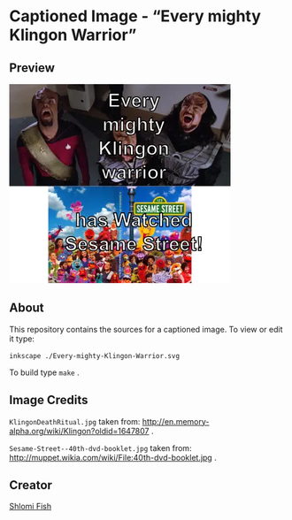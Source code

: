 # Captioned Image - “Every mighty Klingon Warrior”

## Preview

![Captioned image](./Every-mighty-Klingon-Warrior.svg.webp)

## About

This repository contains the sources for a captioned image. To view or
edit it type:

    inkscape ./Every-mighty-Klingon-Warrior.svg

To build type `make` .

## Image Credits

`KlingonDeathRitual.jpg` taken from:
http://en.memory-alpha.org/wiki/Klingon?oldid=1647807 .

`Sesame-Street--40th-dvd-booklet.jpg` taken from:
http://muppet.wikia.com/wiki/File:40th-dvd-booklet.jpg .

## Creator

[Shlomi Fish](https://www.shlomifish.org/)
